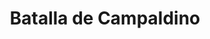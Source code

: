 ﻿---
title: "Batalla de Campaldino"
permalink: periodes_921.html
layout: periode
dataInici: 1289-06-11
sidebar: periodes
pares:
  - 219:
    title: "Güelfos y Gibelinos"
    dataInici: "(1125)"
    dataFi: "(1320)"

fills:
jocsPrincipals:
jocsEscenaris:
jocsEpoca:
  - title: "Guelphs and Ghibellines"
    bggId: 34098
    escenari: "Campaldino"
    dataInici: 
    dataFi: 

jocsEpocaEscenaris:
---

